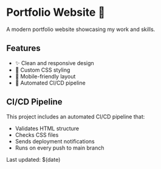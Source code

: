 # Portfolio Website 🚀

A modern portfolio website showcasing my work and skills.

## Features
- ✨ Clean and responsive design
- 🎨 Custom CSS styling
- 📱 Mobile-friendly layout
- 🚀 Automated CI/CD pipeline

## CI/CD Pipeline
This project includes an automated CI/CD pipeline that:
- Validates HTML structure
- Checks CSS files
- Sends deployment notifications
- Runs on every push to main branch

Last updated: $(date)
